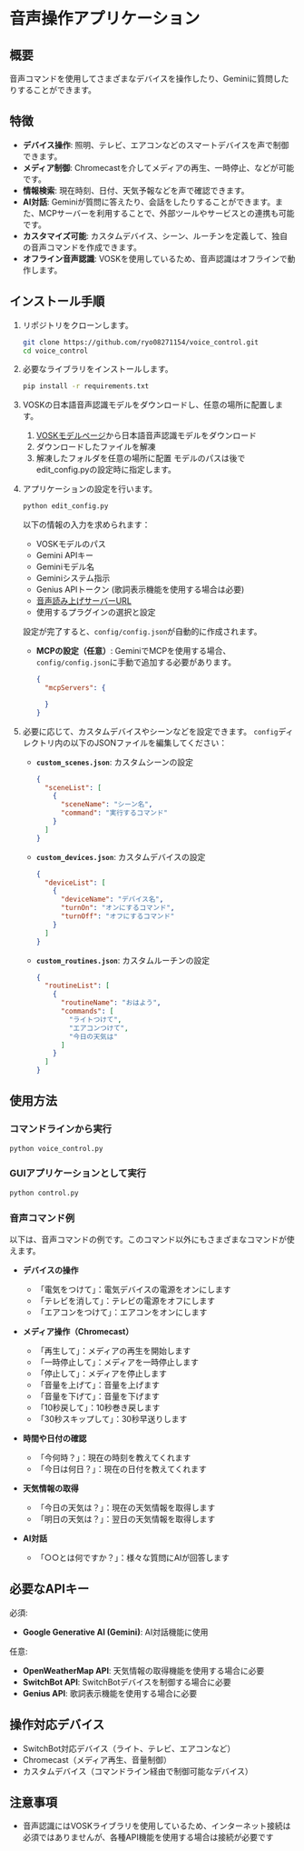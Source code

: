 # 音声操作アプリケーション

## 概要
音声コマンドを使用してさまざまなデバイスを操作したり、Geminiに質問したりすることができます。

## 特徴
- **デバイス操作**: 照明、テレビ、エアコンなどのスマートデバイスを声で制御できます。
- **メディア制御**: Chromecastを介してメディアの再生、一時停止、などが可能です。
- **情報検索**: 現在時刻、日付、天気予報などを声で確認できます。
- **AI対話**: Geminiが質問に答えたり、会話をしたりすることができます。また、MCPサーバーを利用することで、外部ツールやサービスとの連携も可能です。
- **カスタマイズ可能**: カスタムデバイス、シーン、ルーチンを定義して、独自の音声コマンドを作成できます。
- **オフライン音声認識**: VOSKを使用しているため、音声認識はオフラインで動作します。

## インストール手順
1. リポジトリをクローンします。
   ```bash
   git clone https://github.com/ryo08271154/voice_control.git
   cd voice_control
   ```

2. 必要なライブラリをインストールします。
   ```bash
   pip install -r requirements.txt
   ```

3. VOSKの日本語音声認識モデルをダウンロードし、任意の場所に配置します。
   1. [VOSKモデルページ](https://alphacephei.com/vosk/models)から日本語音声認識モデルをダウンロード
   2. ダウンロードしたファイルを解凍
   3. 解凍したフォルダを任意の場所に配置
   モデルのパスは後でedit_config.pyの設定時に指定します。

4. アプリケーションの設定を行います。
   ```bash
   python edit_config.py
   ```
   以下の情報の入力を求められます：
   - VOSKモデルのパス
   - Gemini APIキー
   - Geminiモデル名
   - Geminiシステム指示
   - Genius APIトークン (歌詞表示機能を使用する場合は必要)
   - [音声読み上げサーバーURL](https://github.com/ryo08271154/voice_control_server)
   - 使用するプラグインの選択と設定

   設定が完了すると、`config/config.json`が自動的に作成されます。
   - **MCPの設定（任意）**:
      GeminiでMCPを使用する場合、`config/config.json`に手動で追加する必要があります。
     ```json
     {
       "mcpServers": {

       }
     }
     ```

5. 必要に応じて、カスタムデバイスやシーンなどを設定できます。
   `config`ディレクトリ内の以下のJSONファイルを編集してください：

   - **`custom_scenes.json`**: カスタムシーンの設定
     ```json
     {
       "sceneList": [
         {
           "sceneName": "シーン名",
           "command": "実行するコマンド"
         }
       ]
     }
     ```

   - **`custom_devices.json`**: カスタムデバイスの設定
     ```json
     {
       "deviceList": [
         {
           "deviceName": "デバイス名",
           "turnOn": "オンにするコマンド",
           "turnOff": "オフにするコマンド"
         }
       ]
     }
     ```
   - **`custom_routines.json`**: カスタムルーチンの設定
     ```json
     {
       "routineList": [
         {
           "routineName": "おはよう",
           "commands": [
             "ライトつけて",
             "エアコンつけて",
             "今日の天気は"
           ]
         }
       ]
     }
     ```

## 使用方法

### コマンドラインから実行
```bash
python voice_control.py
```

### GUIアプリケーションとして実行
```bash
python control.py
```

### 音声コマンド例
以下は、音声コマンドの例です。このコマンド以外にもさまざまなコマンドが使えます。

- **デバイスの操作**
  - 「電気をつけて」：電気デバイスの電源をオンにします
  - 「テレビを消して」：テレビの電源をオフにします
  - 「エアコンをつけて」：エアコンをオンにします

- **メディア操作（Chromecast）**
  - 「再生して」：メディアの再生を開始します
  - 「一時停止して」：メディアを一時停止します
  - 「停止して」：メディアを停止します
  - 「音量を上げて」：音量を上げます
  - 「音量を下げて」：音量を下げます
  - 「10秒戻して」：10秒巻き戻します
  - 「30秒スキップして」：30秒早送りします

- **時間や日付の確認**
  - 「今何時？」：現在の時刻を教えてくれます
  - 「今日は何日？」：現在の日付を教えてくれます

- **天気情報の取得**
  - 「今日の天気は？」：現在の天気情報を取得します
  - 「明日の天気は？」：翌日の天気情報を取得します

- **AI対話**
  - 「○○とは何ですか？」：様々な質問にAIが回答します

## 必要なAPIキー
必須:
- **Google Generative AI (Gemini)**: AI対話機能に使用

任意:
- **OpenWeatherMap API**: 天気情報の取得機能を使用する場合に必要
- **SwitchBot API**: SwitchBotデバイスを制御する場合に必要
- **Genius API**: 歌詞表示機能を使用する場合に必要

## 操作対応デバイス
- SwitchBot対応デバイス（ライト、テレビ、エアコンなど）
- Chromecast（メディア再生、音量制御）
- カスタムデバイス（コマンドライン経由で制御可能なデバイス）

## 注意事項
- 音声認識にはVOSKライブラリを使用しているため、インターネット接続は必須ではありませんが、各種API機能を使用する場合は接続が必要です
